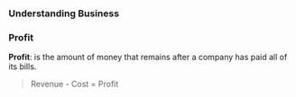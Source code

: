 ### Understanding Business

### Profit

**Profit**: is the amount of money that remains after a company has paid all of its bills.

  > Revenue - Cost = Profit
